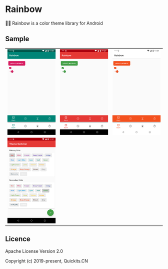 # Rainbow

🏳️‍🌈 Rainbow is a color theme library for Android

## Sample

|                             |                             |                             |
| :-------------------------: | :-------------------------: | :-------------------------: |
| ![](./art/screenshots1.png) | ![](./art/screenshots3.png) | ![](./art/screenshots4.png) |
| ![](./art/screenshots2.png) |

## Licence

Apache License Version 2.0

Copyright (c) 2019-present, Quickits.CN
